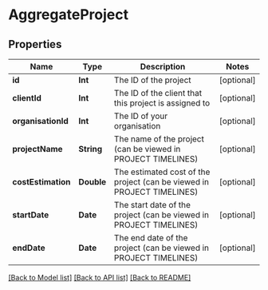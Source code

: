# AggregateProject

## Properties
Name | Type | Description | Notes
------------ | ------------- | ------------- | -------------
**id** | **Int** | The ID of the project | [optional] 
**clientId** | **Int** | The ID of the client that this project is assigned to | [optional] 
**organisationId** | **Int** | The ID of your organisation | [optional] 
**projectName** | **String** | The name of the project (can be viewed in PROJECT TIMELINES) | [optional] 
**costEstimation** | **Double** | The estimated cost of the project (can be viewed in PROJECT TIMELINES) | [optional] 
**startDate** | **Date** | The start date of the project (can be viewed in PROJECT TIMELINES) | [optional] 
**endDate** | **Date** | The end date of the project (can be viewed in PROJECT TIMELINES) | [optional] 

[[Back to Model list]](../README.md#documentation-for-models) [[Back to API list]](../README.md#documentation-for-api-endpoints) [[Back to README]](../README.md)


